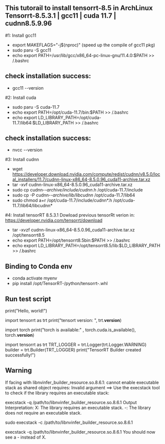 This tutorail to install tensorrt-8.5 in ArchLinux
Tensorrt-8.5.3.1 | gcc11 | cuda 11.7 | cudnn8.5.9.96
---------------------------------------------------
#1: Install gcc11
 - export MAKEFLAGS="-j$(nproc)" (speed up the compile of gcc11 pkg)
 - sudo paru -S gcc11
 - echo export PATH=/usr/lib/gcc/x86_64-pc-linux-gnu/11.4.0:$PATH >> /.bashrc
## check installation success:
 - gcc11 --version

#2: Install cuda
 - sudo paru -S cuda-11.7
 - echo export PATH=/opt/cuda-11.7/bin:$PATH >> /.bashrc
 - echo export LD_LIBRARY_PATH=/opt/cuda-11.7/lib64:$LD_LIBRARY_PATH >> /.bashrc
## check installation success:
 - nvcc --version

#3: Install cudnn
 - wget https://developer.download.nvidia.com/compute/redist/cudnn/v8.5.0/local_installers/11.7/cudnn-linux-x86_64-8.5.0.96_cuda11-archive.tar.xz
 - tar -xvf cudnn-linux-x86_64-8.5.0.96_cuda11-archive.tar.xz
 - sudo cp cudnn-*-archive/include/cudnn*.h /opt/cuda-11.7/include 
 - sudo cp -P cudnn-*-archive/lib/libcudnn* /opt/cuda-11.7/lib64 
 - sudo chmod a+r /opt/cuda-11.7/include/cudnn*.h /opt/cuda-11.7/lib64/libcudnn*

#4: Install tensorRT 8.5.3.1
Dowload previous tensorRt verion in: https://developer.nvidia.com/tensorrt/download
 - tar -xvzf cudnn-linux-x86_64-8.5.0.96_cuda11-archive.tar.xz /opt/tensorrt8.5
 - echo export PATH=/opt/tensorrt8.5bin:$PATH >> /.bashrc
 - echo export LD_LIBRARY_PATH=/opt/tensorrt8.5/lib:$LD_LIBRARY_PATH >> /.bashrc
 ## Binding to Conda env
 - conda activate myenv
 - pip install /opt/TensorRT-<version>/python/tensorrt-<version>.whl
## Run test script
print("Hello, world!")

import tensorrt as trt
print("tensort version: ", trt.__version__)

import torch
print("torch is available:" , torch.cuda.is_available(), torch.__version__)

import tensorrt as trt
TRT_LOGGER = trt.Logger(trt.Logger.WARNING)
builder = trt.Builder(TRT_LOGGER)
print("TensorRT Builder created successfully!")
## Warning
If facing with libnvinfer_builder_resource.so.8.6.1: cannot enable executable stack as shared object requires: Invalid argument
==> Use the execstack tool to check if the library requires an executable stack:

execstack -q /path/to/libnvinfer_builder_resource.so.8.6.1
Output Interpretation:
X: The library requires an executable stack.
-: The library does not require an executable stack.

sudo execstack -c /path/to/libnvinfer_builder_resource.so.8.6.1

execstack -q /path/to/libnvinfer_builder_resource.so.8.6.1
You should now see a - instead of X.
